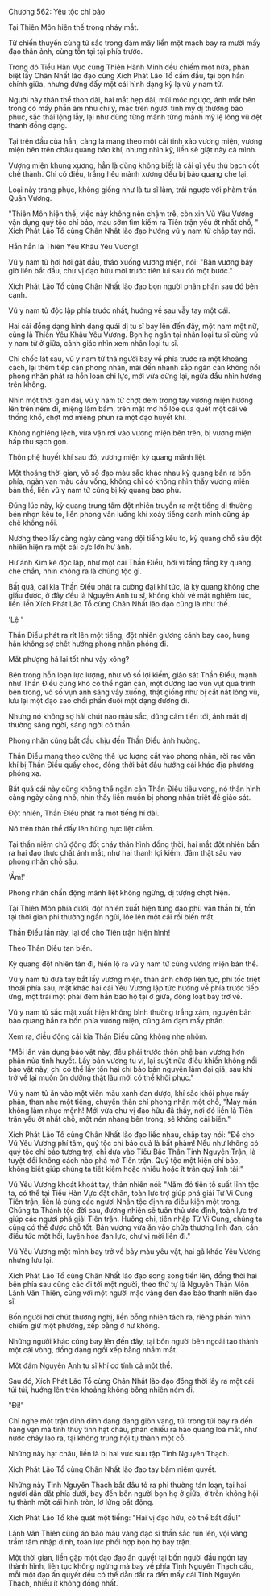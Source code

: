 




Chương 562: Yêu tộc chí bảo


Tại Thiên Môn hiện thế trong nháy mắt.

Từ chiến thuyền cùng tứ sắc trong đám mây liền một mạch bay ra mười mấy đạo thân ảnh, cùng tồn tại tại phía trước.

Trong đó Tiểu Hàn Vực cùng Thiên Hành Minh đều chiếm một nửa, phân biệt lấy Chân Nhất lão đạo cùng Xích Phát Lão Tổ cầm đầu, tại bọn hắn chính giữa, nhưng đứng đấy một cái hình dạng kỳ lạ vũ y nam tử.

Người này thân thể thon dài, hai mắt hẹp dài, mũi móc ngược, ánh mắt bên trong có mấy phần âm nhu chi ý, mặc trên người tinh mỹ dị thường bào phục, sắc thái lộng lẫy, lại như dùng từng mảnh từng mảnh mỹ lệ lông vũ dệt thành đồng dạng.

Tại trên đầu của hắn, càng là mang theo một cái tinh xảo vương miện, vương miện bên trên châu quang bảo khí, nhưng nhìn kỹ, liền sẽ giật nảy cả mình.

Vương miện khung xương, hẳn là dùng không biết là cái gì yêu thú bạch cốt chế thành. Chỉ có điều, trắng hếu mảnh xương đều bị bảo quang che lại.

Loại này trang phục, không giống như là tu sĩ làm, trái ngược với phàm trần Quận Vương.

"Thiên Môn hiện thế, việc này không nên chậm trễ, còn xin Vũ Yêu Vương vận dụng quý tộc chí bảo, mau sớm tìm kiếm ra Tiên trận yếu ớt nhất chỗ, " Xích Phát Lão Tổ cùng Chân Nhất lão đạo hướng vũ y nam tử chắp tay nói.

Hắn hẳn là Thiên Yêu Khâu Yêu Vương!

Vũ y nam tử hơi hơi gật đầu, tháo xuống vương miện, nói: "Bản vương bây giờ liền bắt đầu, chư vị đạo hữu mời trước tiên lui sau đó một bước."

Xích Phát Lão Tổ cùng Chân Nhất lão đạo bọn người phân phân sau đó bên cạnh.

Vũ y nam tử độc lập phía trước nhất, hướng về sau vẫy tay một cái.

Hai cái đồng dạng hình dạng quái dị tu sĩ bay lên đến đây, một nam một nữ, cũng là Thiên Yêu Khâu Yêu Vương. Bọn họ ngăn tại nhân loại tu sĩ cùng vũ y nam tử ở giữa, cảnh giác nhìn xem nhân loại tu sĩ.

Chỉ chốc lát sau, vũ y nam tử thả người bay về phía trước ra một khoảng cách, lại thêm tiếp cận phong nhãn, mãi đến nhanh sắp ngăn cản không nổi phong nhãn phát ra hỗn loạn chi lực, mới vừa dừng lại, ngửa đầu nhìn hướng trên không.

Nhìn một thời gian dài, vũ y nam tử chợt đem trong tay vương miện hướng lên trên ném đi, miệng lẩm bẩm, trên mặt mơ hồ lóe qua quét một cái vẻ thống khổ, chợt mở miệng phun ra một đạo huyết khí.

Không nghiêng lệch, vừa vặn rơi vào vương miện bên trên, bị vương miện hấp thu sạch gọn.

Thôn phệ huyết khí sau đó, vương miện kỳ quang mãnh liệt.

Một thoáng thời gian, vô số đạo màu sắc khác nhau kỳ quang bắn ra bốn phía, ngàn vạn màu cầu vồng, không chỉ có không nhìn thấy vương miện bản thể, liền vũ y nam tử cũng bị kỳ quang bao phủ.

Đúng lúc này, kỳ quang trung tâm đột nhiên truyền ra một tiếng dị thường bén nhọn kêu to, liền phong vân luồng khí xoáy tiếng oanh minh cũng áp chế không nổi.

Nương theo lấy càng ngày càng vang dội tiếng kêu to, kỳ quang chỗ sâu đột nhiên hiện ra một cái cực lớn hư ảnh.

Hư ảnh Kim kê độc lập, như một cái Thần Điểu, bởi vì tầng tầng kỳ quang che chắn, nhìn không ra là chủng tộc gì.

Bất quá, cái kia Thần Điểu phát ra cường đại khí tức, là kỳ quang không che giấu được, ở đây đều là Nguyên Anh tu sĩ, không khỏi vẻ mặt nghiêm túc, liền liền Xích Phát Lão Tổ cùng Chân Nhất lão đạo cũng là như thế.

'Lệ '

Thần Điểu phát ra rít lên một tiếng, đột nhiên giương cánh bay cao, hung hãn không sợ chết hướng phong nhãn phóng đi.

Mắt phượng há lại tốt như vậy xông?

Bên trong hỗn loạn lực lượng, như vô số lợi kiếm, giảo sát Thần Điểu, mạnh như Thần Điểu cũng khó có thể ngăn cản, một đường lao vùn vụt quá trình bên trong, vô số vụn ánh sáng vẩy xuống, thật giống như bị cắt nát lông vũ, lưu lại một đạo sao chổi phần đuôi một dạng đường đi.

Nhưng nó không sợ hãi chút nào màu sắc, dũng cảm tiến tới, ánh mắt dị thường sáng ngời, sáng ngời có thần.

Phong nhãn cũng bắt đầu chịu đến Thần Điểu ảnh hưởng.

Thần Điểu mang theo cường thế lực lượng cắt vào phong nhãn, rời rạc vân khí bị Thần Điểu quấy chọc, đồng thời bắt đầu hướng cái khác địa phương phóng xạ.

Bất quá cái này cũng không thể ngăn cản Thần Điểu tiêu vong, nó thân hình càng ngày càng nhỏ, nhìn thấy liền muốn bị phong nhãn triệt để giảo sát.

Đột nhiên, Thần Điểu phát ra một tiếng hí dài.

Nó trên thân thể dấy lên hừng hực liệt diễm.

Tại thần niệm chủ động đốt cháy thân hình đồng thời, hai mắt đột nhiên bắn ra hai đạo thực chất ánh mắt, như hai thanh lợi kiếm, đâm thật sâu vào phong nhãn chỗ sâu.

'Ầm!'

Phong nhãn chấn động mãnh liệt không ngừng, dị tượng chợt hiện.

Tại Thiên Môn phía dưới, đột nhiên xuất hiện từng đạo phù văn thần bí, tồn tại thời gian phi thường ngắn ngủi, lóe lên một cái rồi biến mất.

Thần Điểu lần này, lại để cho Tiên trận hiện hình!

Theo Thần Điểu tan biến.

Kỳ quang đột nhiên tản đi, hiển lộ ra vũ y nam tử cùng vương miện bản thể.

Vũ y nam tử đưa tay bắt lấy vương miện, thân ảnh chớp liên tục, phi tốc triệt thoái phía sau, mặt khác hai cái Yêu Vương lập tức hướng về phía trước tiếp ứng, một trái một phải đem hắn bảo hộ tại ở giữa, đồng loạt bay trở về.

Vũ y nam tử sắc mặt xuất hiện không bình thường trắng xám, nguyên bản bảo quang bắn ra bốn phía vương miện, cũng ảm đạm mấy phần.

Xem ra, điều động cái kia Thần Điểu cũng không nhẹ nhõm.

"Mỗi lần vận dụng bảo vật này, đều phải trước thôn phệ bản vương hơn phân nửa tinh huyết. Lấy bản vương tu vi, lại suýt nữa điều khiển không nổi bảo vật này, chỉ có thể lấy tổn hại chí bảo bản nguyên làm đại giá, sau khi trở về lại muốn ôn dưỡng thật lâu mới có thể khôi phục."

Vũ y nam tử ăn vào một viên màu xanh đan dược, khí sắc khôi phục mấy phần, than nhẹ một tiếng, chuyển thân chỉ phong nhãn một chỗ, "May mắn không làm nhục mệnh! Mới vừa chư vị đạo hữu đã thấy, nơi đó liền là Tiên trận yếu ớt nhất chỗ, một nén nhang bên trong, sẽ không cải biến."

Xích Phát Lão Tổ cùng Chân Nhất lão đạo liếc nhau, chắp tay nói: "Để cho Vũ Yêu Vương phí tâm, quý tộc chí bảo quả là bất phàm! Nếu như không có quý tộc chí bảo tương trợ, chỉ dựa vào Tiểu Bắc Thần Tinh Nguyên Trận, là tuyệt đối không cách nào phá mở Tiên trận. Quý tộc một kiện chí bảo, không biết giúp chúng ta tiết kiệm hoặc nhiều hoặc ít trân quý linh tài!"

Vũ Yêu Vương khoát khoát tay, thản nhiên nói: "Năm đó tiên tổ suất lĩnh tộc ta, có thể tại Tiểu Hàn Vực đặt chân, toàn lực trợ giúp phá giải Tử Vi Cung Tiên trận, liền là cùng các ngươi Nhân tộc định ra điều kiện một trong. Chúng ta Thánh tộc đời sau, đương nhiên sẽ tuân thủ ước định, toàn lực trợ giúp các ngươi phá giải Tiên trận. Huống chi, tiến nhập Tử Vi Cung, chúng ta cũng có thể được chỗ tốt. Bản vương vừa ăn vào chữa thương linh đan, cần điều tức một hồi, luyện hóa đan lực, chư vị mời liền đi."

Vũ Yêu Vương một mình bay trở về bảy màu yêu vật, hai gã khác Yêu Vương nhưng lưu lại.

Xích Phát Lão Tổ cùng Chân Nhất lão đạo song song tiến lên, đồng thời hai bên phía sau cũng các đi tới một người, theo thứ tự là Nguyên Thận Môn Lãnh Vân Thiên, cùng với một người mặc vàng đen đạo bào thanh niên đạo sĩ.

Bốn người hơi chút thương nghị, liền bỗng nhiên tách ra, riêng phần mình chiếm giữ một phương, xếp bằng ở hư không.

Những người khác cũng bay lên đến đây, tại bốn người bên ngoài tạo thành một cái vòng, đồng dạng ngồi xếp bằng nhắm mắt.

Một đám Nguyên Anh tu sĩ khí cơ tính cả một thể.

Sau đó, Xích Phát Lão Tổ cùng Chân Nhất lão đạo đồng thời lấy ra một cái túi túi, hướng lên trên khoảng không bỗng nhiên ném đi.

"Đi!"

Chỉ nghe một trận đinh đinh đang đang giòn vang, túi trong túi bay ra đến hàng vạn mà tính thủy tinh hạt châu, phản chiếu ra hào quang loá mắt, như nước chảy lao ra, tại không trung hội tụ thành một cỗ.

Những này hạt châu, liền là bị hai vực sưu tập Tinh Nguyên Thạch.

Xích Phát Lão Tổ cùng Chân Nhất lão đạo tay bấm niệm quyết.

Những này Tinh Nguyên Thạch bắt đầu tỏ ra phi thường tán loạn, tại hai người dẫn dắt phía dưới, bay đến bốn người bọn họ ở giữa, ở trên không hội tụ thành một cái hình tròn, lơ lửng bất động.

Xích Phát Lão Tổ khẽ quát một tiếng: "Hai vị đạo hữu, có thể bắt đầu!"

Lãnh Vân Thiên cùng áo bào màu vàng đạo sĩ thần sắc run lên, vội vàng trầm tâm nhập định, toàn lực phối hợp bọn họ bày trận.

Một thời gian, liền gặp một đạo đạo ấn quyết tại bốn người đầu ngón tay thành hình, liên tục không ngừng mà bay về phía Tinh Nguyên Thạch cầu, mỗi một đạo ấn quyết đều có thể dẫn dắt ra đến mấy cái Tinh Nguyên Thạch, nhiều ít không đồng nhất.




